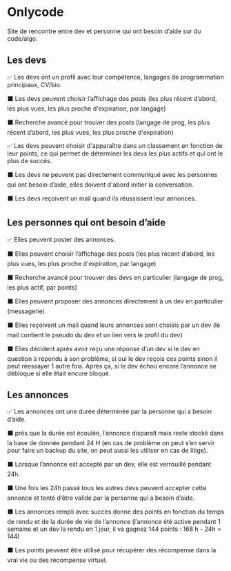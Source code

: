 # Onlycode

Site de rencontre entre dev et personne qui ont besoin d’aide sur du code/algo.

## Les devs

✅ Les devs ont un profil avec leur compétence, langages de programmation principaux, CV/bio.

⬛ Les devs peuvent choisir l’affichage des posts (les plus récent d’abord, les plus vues, les plus proche d'expiration, par langage)

⬛ Recherche avancé pour trouver des posts (langage de prog, les plus récent d’abord, les plus vues, les plus proche d'expiration)

✅ Les devs peuvent choisir d'apparaître dans un classement en fonction de leur points, ce qui permet de déterminer les devs les plus actifs et qui ont le plus de succès.

⬛ Les devs ne peuvent pas directement communiqué avec les personnes qui ont besoin d’aide, elles doivent d'abord initier la conversation.

⬛ Les devs reçoivent un mail quand ils réussissent leur annonces.

## Les personnes qui ont besoin d’aide

✅ Elles peuvent poster des annonces.

⬛ Elles peuvent choisir l’affichage des posts (les plus récent d’abord, les plus vues, les plus proche d'expiration, par langage)

⬛ Recherche avancé pour trouver des devs en particulier (langage de prog, les plus actif, par points)

⬛ Elles peuvent proposer des annonces directement à un dev en particulier (messagerie)

⬛ Elles reçoivent un mail quand leurs annonces sont choisis par un dev (le mail contient le pseudo du dev et un lien vers le profil du dev)

⬛ Elles décident après avoir reçu une réponse d’un dev si le dev en question à répondu à son problème, si oui le dev reçois ces points sinon il peut réessayer 1 autre fois. Après ça, si le dev échou encore l’annonce se débloque si elle était encore bloqué.

## Les annonces

✅ Les annonces ont une durée déterminée par la personne qui a besoin d’aide.

⬛ près que la durée est écoulée, l’annonce disparaît mais reste stocké dans la base de donnée pendant 24 H (en cas de problème on peut s’en servir pour faire un backup du site, on peut aussi les utiliser en cas de litige).

⬛ Lorsque l’annonce est accepté par un dev, elle est verrouillé pendant 24h.

⬛ Une fois les 24h passé tous les autres devs peuvent accepter cette annonce et tenté d’être validé par la personne qui a besoin d’aide.

⬛ Les annonces rempli avec succès donne des points en fonction du temps de rendu et de la durée de vie de l’annonce (l’annonce été active pendant 1 semaine et un dev la rendu en 1 jour, il va gagnez 144 points : 168 h - 24h = 144)

⬛ Les points peuvent être utilisé pour récupérer des récompense dans la vrai vie ou des récompense virtuel.
